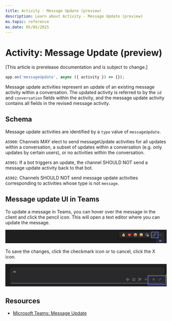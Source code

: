 ```yaml
---
title: Activity - Message Update (preview)
description: Learn about Activity - Message Update (preview)
ms.topic: reference
ms.date: 05/05/2025
---
```


# Activity: Message Update (preview)

[This article is prerelease documentation and is subject to change.]

<!-- langtabs-start -->
```typescript
app.on('messageUpdate', async ({ activity }) => {});
```
<!-- langtabs-end -->

Message update activities represent an update of an existing message activity within a conversation. The updated activity is referred to by the `id` and `conversation` fields within the activity, and the message update activity contains all fields in the revised message activity.

## Schema

Message update activities are identified by a `type` value of `messageUpdate`.

`A5900`: Channels MAY elect to send messageUpdate activities for all updates within a conversation, a subset of updates within a conversation (e.g. only updates by certain users), or no activities within the conversation.

`A5901`: If a bot triggers an update, the channel SHOULD NOT send a message update activity back to that bot.

`A5902`: Channels SHOULD NOT send message update activities corresponding to activities whose type is not `message`.

## Message update UI in Teams

To update a message in Teams, you can hover over the message in the client and click the pencil icon. This will open a text editor where you can update the message.

![Updating a message in Teams](../../assets/screenshots/message-update-ui.png)

To save the changes, click the checkmark icon or to cancel, click the X icon.

![Confirming a message update in Teams](../../assets/screenshots/message-update-editor.png)

## Resources

- [Microsoft Teams: Message Update](https://learn.microsoft.com/en-us/microsoftteams/platform/bots/build-conversational-capability#receive-edit-message-activity)